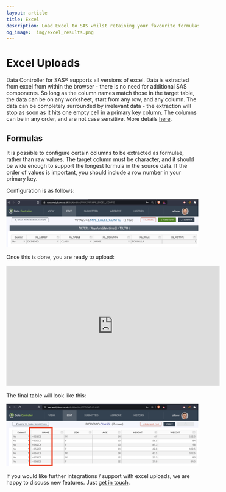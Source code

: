 ```yaml
---
layout: article
title: Excel
description: Load Excel to SAS whilst retaining your favourite formulas! Data can be on any sheet, on any cell, even surrounded by other data.  All versions of Excel supported.
og_image:  img/excel_results.png
---
```


# Excel Uploads

Data Controller for SAS&reg; supports all versions of excel.  Data is extracted from excel from within the browser - there is no need for additional SAS components.  So long as the column names match those in the target table, the data can be on any worksheet, start from any row, and any column.
The data can be completely surrounded by irrelevant data - the extraction will stop as soon as it hits one empty cell in a primary key column.  The columns can be in any order, and are not case sensitive.  More details [here](/dcu-fileupload/#excel-uploads).

## Formulas

It is possible to configure certain columns to be extracted as formulae, rather than raw values.  The target column must be character, and it should be wide enough to support the longest formula in the source data.  If the order of values is important, you should include a row number in your primary key.

Configuration is as follows:

![](img/excel_config_setup.png)

Once this is done, you are ready to upload:

<iframe width="560" height="315" src="https://www.youtube.com/embed/Reg803vI2Ak" title="YouTube video player" frameborder="0" allow="accelerometer; autoplay; clipboard-write; encrypted-media; gyroscope; picture-in-picture" allowfullscreen></iframe>

The final table will look like this:

![](img/excel_results.png)

If you would like further integrations / support with excel uploads, we are happy to discuss new features.  Just [get in touch](https://datacontroller.io/contact).

